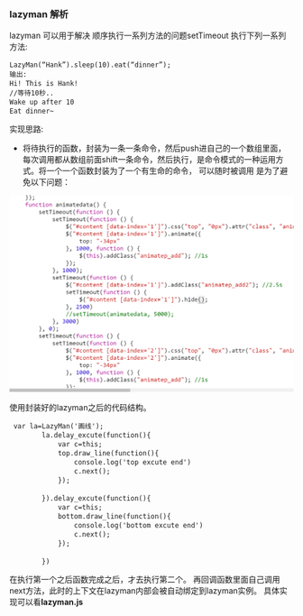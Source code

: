 ### lazyman 解析
lazyman 可以用于解决 顺序执行一系列方法的问题setTimeout
执行下列一系列方法:

```
LazyMan(“Hank”).sleep(10).eat(“dinner”);
输出:
Hi! This is Hank!
//等待10秒..
Wake up after 10
Eat dinner~
```
实现思路:
- 将待执行的函数，封装为一条一条命令，然后push进自己的一个数组里面，每次调用都从数组前面shift一条命令，然后执行，是命令模式的一种运用方式。将一个一个函数封装为了一个有生命的命令，
可以随时被调用
是为了避免以下问题：

![image](img/1.png)

使用封装好的lazyman之后的代码结构。
``` 
 var la=LazyMan('画线');
	    la.delay_excute(function(){
	    	var c=this;
	    	top.draw_line(function(){
	    		console.log('top excute end')
	    		c.next();
	    	});

	    }).delay_excute(function(){
	    	var c=this;
	    	bottom.draw_line(function(){
	    		console.log('bottom excute end')
	    		c.next();
	    	});

	    })
``` 
在执行第一个之后函数完成之后，才去执行第二个。
再回调函数里面自己调用next方法，此时的上下文在lazyman内部会被自动绑定到lazyman实例。
具体实现可以看**lazyman.js** 